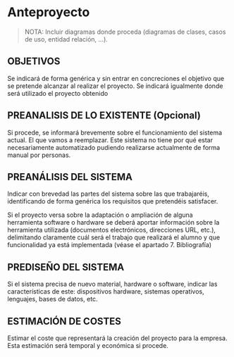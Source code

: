 # Anteproyecto

> 
> 
> NOTA: Incluir diagramas donde proceda (diagramas de clases, casos de uso, entidad relación, ...).

## OBJETIVOS

Se indicará de forma genérica y sin entrar en concreciones el objetivo
que se pretende alcanzar al realizar el proyecto. Se indicará igualmente donde
será utilizado el proyecto obtenido

## PREANALISIS DE LO EXISTENTE (Opcional)

Si procede, se informará brevemente sobre el funcionamiento del sistema actual. El que vamos a reemplazar. Este sistema no tiene por qué estar necesariamente automatizado pudiendo realizarse actualmente de forma manual por personas.

## PREANÁLISIS DEL SISTEMA

Indicar con brevedad las partes del sistema sobre las que trabajaréis, identificando de forma genérica los requisitos que pretendéis satisfacer.

Si el proyecto versa sobre la adaptación o ampliación de alguna herramienta software o hardware se deberá aportar información sobre la herramienta utilizada (documentos electrónicos, direcciones URL, etc.), delimitando claramente cuál será el trabajo que realizará el alumno y que funcionalidad ya está implementada (véase el apartado 7. Bibliografía)

## PREDISEÑO DEL SISTEMA

Si el sistema precisa de nuevo material, hardware o software, indicar las características de este: dispositivos hardware, sistemas operativos, lenguajes, bases de datos, etc.

## ESTIMACIÓN DE COSTES

Estimar el coste que representará la creación del proyecto para la empresa. Esta estimación será temporal y económica si procede.
